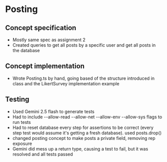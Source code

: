 # Posting
## Concept specification
- Mostly same spec as assignment 2
- Created queries to get all posts by a specific user and get all posts in the database

## Concept implementation
- Wrote Posting.ts by hand, going based of the structure introduced in class and the LikertSurvey implementation example

## Testing
- Used Gemini 2.5 flash to generate tests
- Had to include --allow-read --allow-net --allow-env --allow-sys flags to run tests
- Had to reset database every step for assertions to be correct (every step test would assume it's getting a fresh database). used posts.drop()
- changed posting concept to make posts a private field, removing rep exposure
- Gemini did mess up a return type, causing a test to fail, but it was resolved and all tests passed
